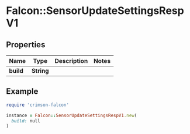 # Falcon::SensorUpdateSettingsRespV1

## Properties

| Name | Type | Description | Notes |
| ---- | ---- | ----------- | ----- |
| **build** | **String** |  |  |

## Example

```ruby
require 'crimson-falcon'

instance = Falcon::SensorUpdateSettingsRespV1.new(
  build: null
)
```

